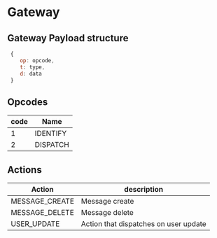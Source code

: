# Gateway

## Gateway Payload structure

```js
 { 
    op: opcode,
    t: type,
    d: data
 }
```

## Opcodes

| code    | Name                             |
|---------|----------------------------------|
| 1       | IDENTIFY                         |
| 2       | DISPATCH                         |

## Actions

| Action               | description                           |
|----------------------|---------------------------------------|
| MESSAGE_CREATE       | Message create                        |
| MESSAGE_DELETE       | Message delete                        |
| USER_UPDATE          | Action that dispatches on user update |
